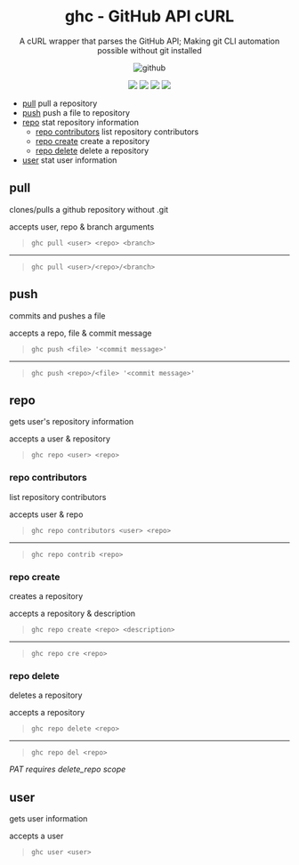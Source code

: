 <div align="center">
<h1>ghc - GitHub API cURL</h1>
<p>A cURL wrapper that parses the GitHub API; Making git CLI automation possible without git installed</p>

![github](https://miro.medium.com/max/1200/1*9PnPjPI65fGwLiMfluVLrw.jpeg)

<img src="https://img.shields.io/badge/Shell_Script-121011?style=for-the-badge&logo=gnu-bash&logoColor=white"></img>
<img src="https://img.shields.io/badge/Made%20with-Bash-1f425f.svg"></img>
<img src=https://img.shields.io/badge/Maintained%3F-yes-green.svg></img>
<img src="https://badge-size.herokuapp.com/wick3dr0se/github-api-curl/master/ghc"></img>
</div>

- [pull](#pull) pull a repository
- [push](#push) push a file to repository
- [repo](#repo) stat repository information
  - [repo contributors](#repo-contributors) list repository contributors
  - [repo create](#repo-create) create a repository
  - [repo delete](#repo-delete) delete a repository
- [user](#user) stat user information


## pull
clones/pulls a github repository without .git  

accepts user, repo & branch arguments  
> `ghc pull <user> <repo> <branch>`

--- 
> `ghc pull <user>/<repo>/<branch>`

## push
commits and pushes a file

accepts a repo, file & commit message  
> `ghc push <file> '<commit message>'`

---
>  `ghc push <repo>/<file> '<commit message>'`

## repo
gets user's repository information

accepts a user & repository  
> `ghc repo <user> <repo>`

### repo contributors
list repository contributors

accepts user & repo  
> `ghc repo contributors <user> <repo>`

---
> `ghc repo contrib <repo>`

### repo create
creates a repository

accepts a repository & description
> `ghc repo create <repo> <description>`

---
> `ghc repo cre <repo>`

### repo delete
deletes a repository

accepts a repository  
> `ghc repo delete <repo>`

---
> `ghc repo del <repo>`

_PAT requires delete_repo scope_

## user
gets user information

accepts a user  
> `ghc user <user>`
